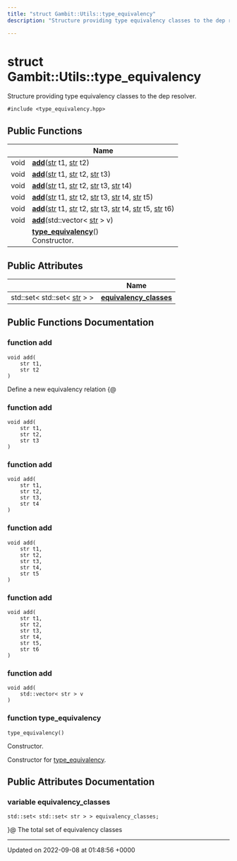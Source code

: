```yaml
---
title: "struct Gambit::Utils::type_equivalency"
description: "Structure providing type equivalency classes to the dep resolver. "

---
```


# struct Gambit::Utils::type_equivalency



Structure providing type equivalency classes to the dep resolver. 


`#include <type_equivalency.hpp>`

## Public Functions

|                | Name           |
| -------------- | -------------- |
| void | **[add](/documentation/code/classes/structgambit_1_1utils_1_1type__equivalency/#function-gambitutilstype-equivalency-add)**([str](/documentation/code/namespaces/namespacegambit/#typedef-gambit-str) t1, [str](/documentation/code/namespaces/namespacegambit/#typedef-gambit-str) t2) |
| void | **[add](/documentation/code/classes/structgambit_1_1utils_1_1type__equivalency/#function-gambitutilstype-equivalency-add)**([str](/documentation/code/namespaces/namespacegambit/#typedef-gambit-str) t1, [str](/documentation/code/namespaces/namespacegambit/#typedef-gambit-str) t2, [str](/documentation/code/namespaces/namespacegambit/#typedef-gambit-str) t3) |
| void | **[add](/documentation/code/classes/structgambit_1_1utils_1_1type__equivalency/#function-gambitutilstype-equivalency-add)**([str](/documentation/code/namespaces/namespacegambit/#typedef-gambit-str) t1, [str](/documentation/code/namespaces/namespacegambit/#typedef-gambit-str) t2, [str](/documentation/code/namespaces/namespacegambit/#typedef-gambit-str) t3, [str](/documentation/code/namespaces/namespacegambit/#typedef-gambit-str) t4) |
| void | **[add](/documentation/code/classes/structgambit_1_1utils_1_1type__equivalency/#function-gambitutilstype-equivalency-add)**([str](/documentation/code/namespaces/namespacegambit/#typedef-gambit-str) t1, [str](/documentation/code/namespaces/namespacegambit/#typedef-gambit-str) t2, [str](/documentation/code/namespaces/namespacegambit/#typedef-gambit-str) t3, [str](/documentation/code/namespaces/namespacegambit/#typedef-gambit-str) t4, [str](/documentation/code/namespaces/namespacegambit/#typedef-gambit-str) t5) |
| void | **[add](/documentation/code/classes/structgambit_1_1utils_1_1type__equivalency/#function-gambitutilstype-equivalency-add)**([str](/documentation/code/namespaces/namespacegambit/#typedef-gambit-str) t1, [str](/documentation/code/namespaces/namespacegambit/#typedef-gambit-str) t2, [str](/documentation/code/namespaces/namespacegambit/#typedef-gambit-str) t3, [str](/documentation/code/namespaces/namespacegambit/#typedef-gambit-str) t4, [str](/documentation/code/namespaces/namespacegambit/#typedef-gambit-str) t5, [str](/documentation/code/namespaces/namespacegambit/#typedef-gambit-str) t6) |
| void | **[add](/documentation/code/classes/structgambit_1_1utils_1_1type__equivalency/#function-gambitutilstype-equivalency-add)**(std::vector< [str](/documentation/code/namespaces/namespacegambit/#typedef-gambit-str) > v) |
| | **[type_equivalency](/documentation/code/classes/structgambit_1_1utils_1_1type__equivalency/#function-gambitutilstype-equivalency-type-equivalency)**()<br>Constructor.  |

## Public Attributes

|                | Name           |
| -------------- | -------------- |
| std::set< std::set< [str](/documentation/code/namespaces/namespacegambit/#typedef-gambit-str) > > | **[equivalency_classes](/documentation/code/classes/structgambit_1_1utils_1_1type__equivalency/#variable-gambitutilstype-equivalency-equivalency-classes)**  |

## Public Functions Documentation

### function add

```
void add(
    str t1,
    str t2
)
```


Define a new equivalency relation {@ 


### function add

```
void add(
    str t1,
    str t2,
    str t3
)
```


### function add

```
void add(
    str t1,
    str t2,
    str t3,
    str t4
)
```


### function add

```
void add(
    str t1,
    str t2,
    str t3,
    str t4,
    str t5
)
```


### function add

```
void add(
    str t1,
    str t2,
    str t3,
    str t4,
    str t5,
    str t6
)
```


### function add

```
void add(
    std::vector< str > v
)
```


### function type_equivalency

```
type_equivalency()
```

Constructor. 

Constructor for [type_equivalency](/documentation/code/classes/structgambit_1_1utils_1_1type__equivalency/). 


## Public Attributes Documentation

### variable equivalency_classes

```
std::set< std::set< str > > equivalency_classes;
```


}@ The total set of equivalency classes 


-------------------------------

Updated on 2022-09-08 at 01:48:56 +0000